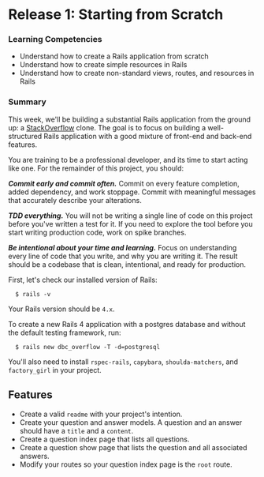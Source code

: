 # Release 1: Starting from Scratch

### Learning Competencies

- Understand how to create a Rails application from scratch
- Understand how to create simple resources in Rails
- Understand how to create non-standard views, routes, and resources in Rails

### Summary

This week, we'll be building a substantial Rails application from the ground up: a [StackOverflow](http://www.stackoverflow.com) clone.  The goal is to focus on building a well-structured Rails application with a good mixture of front-end and back-end features.

You are training to be a professional developer, and its time to start acting like one. For the remainder of this project, you should:

***Commit early and commit often.***  Commit on every feature completion, added dependency, and work stoppage. Commit with meaningful messages that accurately describe your alterations.

***TDD everything.*** You will not be writing a single line of code on this project before you've written a test for it. If you need to explore the tool before you start writing production code, work on spike branches.

***Be intentional about your time and learning.*** Focus on understanding every line of code that you write, and why you are writing it. The result should be a codebase that is clean, intentional, and ready for production.
  
First, let's check our installed version of Rails:

```text
  $ rails -v
```

Your Rails version should be `4.x`.

To create a new Rails 4 application with a postgres database and without the default testing framework, run:

```text
  $ rails new dbc_overflow -T -d=postgresql
```

You'll also need to install `rspec-rails`, `capybara`, `shoulda-matchers`, and `factory_girl` in your project.

## Features

- Create a valid `readme` with your project's intention.
- Create your question and answer models. A question and an answer should have a `title` and a `content`.
- Create a question index page that lists all questions.
- Create a question show page that lists the question and all associated answers.
- Modify your routes so your question index page is the `root` route.
